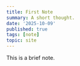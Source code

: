 ```yaml
---
title: First Note
summary: A short thought.
date: '2025-10-09'
published: true
tags: [note]
topic: site
---
```

This is a brief note.

